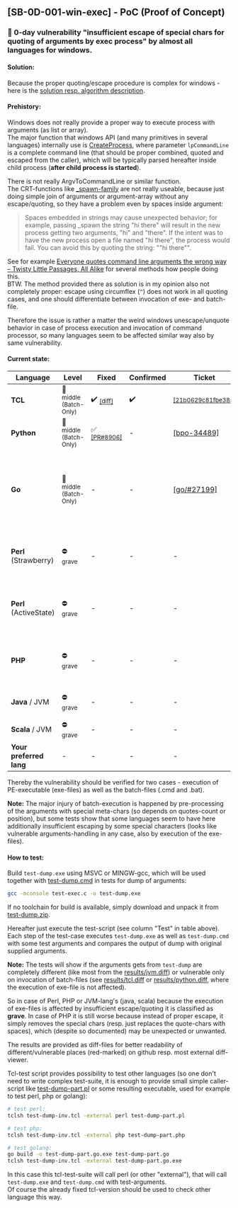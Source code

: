 ## [SB-0D-001-win-exec] - PoC (Proof of Concept)

### &#x1F6A8; 0-day vulnerability "insufficient escape of special chars for quoting of arguments by exec process" by almost all languages for windows.

#### Solution:

Because the proper quoting/escape procedure is complex for windows - here is the [solution resp. algorithm description](https://github.com/sebres/PoC/blob/master/SB-0D-001-win-exec/SOLUTION.md).

#### Prehistory:

Windows does not really provide a proper way to execute process with arguments (as list or array).<br/>
The major function that windows API (and many primitives in several languages) internally use is [CreateProcess](https://msdn.microsoft.com/en-us/ms682425), 
where parameter `lpCommandLine` is a complete command line (that should be proper combined, quoted and escaped from the caller),
which will be typically parsed hereafter inside child process (**after child process is started**).

There is not really ArgvToCommandLine or similar function.<br/>
The CRT-functions like [_spawn-family](https://msdn.microsoft.com/en-us/library/20y988d2.aspx) are not really useable,
because just doing simple join of arguments or argument-array without any escape/quoting, so they have a problem even by spaces inside argument:
> Spaces embedded in strings may cause unexpected behavior; for example, passing _spawn the string "hi there" will result in the new process getting two arguments, "hi" and "there". 
If the intent was to have the new process open a file named "hi there", the process would fail. You can avoid this by quoting the string: "\"hi there\"".

See for example 
[Everyone quotes command line arguments the wrong way – Twisty Little Passages, All Alike](https://blogs.msdn.microsoft.com/twistylittlepassagesallalike/2011/04/23/everyone-quotes-command-line-arguments-the-wrong-way/) 
for several methods how people doing this.<br/>
BTW. The method provided there as solution is in my opinion also not completely proper: escape using circumflex (`^`) does not work in all quoting cases, 
and one should differentiate between invocation of exe- and batch-file.

Therefore the issue is rather a matter the weird windows unescape/unquote behavior in case of process execution and invocation of command processor,
so many languages seem to be affected similar way also by same vulnerability.

#### Current state:

Language | Level | Fixed | Confirmed | Ticket | Test | Result
--- | --- | --- | --- | --- | --- | ---
**TCL** | :no_entry_sign: <sub>middle (Batch-Only)</sub> | :heavy_check_mark: <sub>[[diff]](https://core.tcl-lang.org/tcl/vdiff?from=core-8-5-branch&to=0-day-21b0629c81)</sub> | :heavy_check_mark: | <sub>[[21b0629c81fbe38a]](https://core.tcl-lang.org/tcl/info/21b0629c81fbe38a)</sub> | <sub>tclsh [test-dump-inv.tcl](test-dump-inv.tcl)</sub> | <sub>[result](results/tcl.diff)</sub>
**Python** | :no_entry_sign: <sub>middle (Batch-Only)</sub> | :white_check_mark: <sub>[[PR#8906]](https://github.com/python/cpython/pull/8906)</sub> | - | [[bpo-34489]](https://bugs.python.org/issue34489)</sub> | <sub>python [test-dump-inv.py](test-dump-inv.py)</sub> | <sub>[result](results/python.diff)</sub>
**Go** | :no_entry_sign: <sub>middle (Batch-Only)</sub> | - | - | [[go/#27199]](https://github.com/golang/go/issues/27199) | <sub>go build -o test-dump-part.go.exe [test-dump-part.go](test-dump-part.go)<br/>tclsh test-dump-inv.tcl -external test-dump-part.go.exe</sub> | <sub>[result](results/go.diff)</sub>
**Perl** (Strawberry) | :no_entry: <sub>grave</sub> | - | - | - | <sub>tclsh test-dump-inv.tcl -external perl [test-dump-part.pl](test-dump-part.pl)</sub> | <sub>[result](results/perl.diff)</sub>
**Perl** (ActiveState) | :no_entry: <sub>grave</sub> | - | - | - | <sub>tclsh test-dump-inv.tcl -external perl [test-dump-part.pl](test-dump-part.pl)</sub> | <sub>[result](results/perl.diff)</sub>
**PHP** | :no_entry: <sub>grave</sub> | - | - | - | <sub>tclsh test-dump-inv.tcl -external php [test-dump-part.php](test-dump-part.php)</sub> | <sub>[result](results/php.diff)</sub>
**Java** / JVM | :no_entry: <sub>grave</sub> | - | - | - | <sub>[test-dump-inv.java](test-dump-inv.java) <br/> [test-dump-inv.java.cmd](test-dump-inv.java.cmd)</sub> | <sub>[result](results/jvm.diff)</sub>
**Scala** / JVM | :no_entry: <sub>grave</sub> | - | - | - | <sub>scala [test-dump-inv.scala](test-dump-inv.scala)</sub> | <sub>[result](results/jvm.diff)</sub>
**Your preferred lang** | - | - | - | - | - | -

Thereby the vulnerability should be verified for two cases - execution of PE-executable (exe-files) as well as the batch-files (.cmd and .bat).

**Note:**
The major injury of batch-execution is happened by pre-processing of the arguments with special meta-chars (so depends on quotes-count or position), but some tests show that some languages seem to have here additionally insufficient escaping by some special characters (looks like vulnerable arguments-handling in any case, also by execution of the exe-files).

#### How to test:

Build `test-dump.exe` using MSVC or MINGW-gcc, which will be used together with [test-dump.cmd](test-dump.cmd) in tests for dump of arguments:
```bash
gcc -mconsole test-exec.c -o test-dump.exe
```
If no toolchain for build is available, simply download and unpack it from [test-dump.zip](https://github.com/sebres/PoC/files/2316009/test-dump.zip).

Hereafter just execute the test-script (see column "Test" in table above).
Each step of the test-case executes `test-dump.exe` as well as `test-dump.cmd` with some test arguments 
and compares the output of dump with original supplied arguments.

**Note:**
The tests will show if the arguments gets from `test-dump` are completely different (like most from the [results/jvm.diff](results/jvm.diff)) or vulnerable only on invocation of batch-files (see [results/tcl.diff](results/tcl.diff) or [results/python.diff](results/python.diff), where the execution of exe-file is not affected).

So in case of Perl, PHP or JVM-lang's (java, scala) because the execution of exe-files is affected by insufficient escape/quoting it is classified as **grave**.
In case of PHP it is still worse because instead of proper escape, it simply removes the special chars (resp. just replaces the quote-chars with spaces), which (despite so documented) may be unexpected or unwanted.

The results are provided as diff-files for better readability of different/vulnerable places (red-marked) on github resp. most external diff-viewer.

Tcl-test script provides possibility to test other languages (so one don't need to write complex test-suite, it is enough to provide small simple caller-script like [test-dump-part.pl](test-dump-part.pl) or some resulting executable, used for example to test perl, php or golang):
```bash
# test perl:
tclsh test-dump-inv.tcl -external perl test-dump-part.pl

# test php:
tclsh test-dump-inv.tcl -external php test-dump-part.php

# test golang:
go build -o test-dump-part.go.exe test-dump-part.go
tclsh test-dump-inv.tcl -external test-dump-part.go.exe
```
In this case this tcl-test-suite will call perl (or other "external"), that will call `test-dump.exe` and `test-dump.cmd` with test-arguments.<br/>
Of course the already fixed tcl-version should be used to check other language this way.

